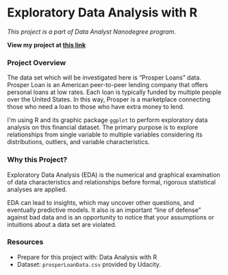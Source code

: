 # Exploratory Data Analysis with R
*This project is a part of Data Analyst Nanodegree program.*

**View my project at [this link](http://htmlpreview.github.io/?https://github.com/katieha98/udacity-data-analyst/blob/master/p1-exploratory-data-analysis-with-R/prosperloan.html)**

### Project Overview
The data set which will be investigated here is “Prosper Loans” data. Prosper Loan is an American peer-to-peer lending company that offers personal loans at low rates. Each loan is typically funded by multiple people over the United States. In this way, Prosper is a marketplace connecting those who need a loan to those who have extra money to lend.
 
I'm using R and its graphic package `ggplot` to perform exploratory data analysis on this financial dataset. The primary purpose is to explore relationships from single variable to multiple variables considering its distributions, outliers, and variable characteristics.

### Why this Project?
Exploratory Data Analysis (EDA) is the numerical and graphical examination of data characteristics and relationships before formal, rigorous statistical analyses are applied.

EDA can lead to insights, which may uncover other questions, and eventually predictive models. It also is an important “line of defense” against bad data and is an opportunity to notice that your assumptions or intuitions about a data set are violated.


### Resources
* Prepare for this project with: Data Analysis with R
* Dataset: `prosperLoanData.csv` provided by Udacity.
